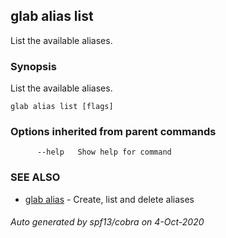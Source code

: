 ## glab alias list

List the available aliases.

### Synopsis

List the available aliases.

```
glab alias list [flags]
```

### Options inherited from parent commands

```
      --help   Show help for command
```

### SEE ALSO

* [glab alias](glab_alias.md)	 - Create, list and delete aliases

###### Auto generated by spf13/cobra on 4-Oct-2020
